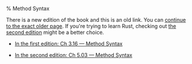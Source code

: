 % Method Syntax

There is a new edition of the book and this is an old link.
You can [continue to the exact older page][1].
If you're trying to learn Rust, checking out [the second edition][2] might be a better choice.

* [In the first edition: Ch 3.16 — Method Syntax][1]

* [In the second edition: Ch 5.03 — Method Syntax][2]


[1]: first-edition/method-syntax.html
[2]: second-edition/ch05-03-method-syntax.html

